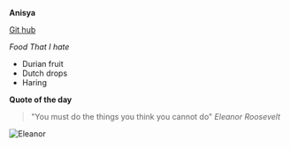 **Anisya**

[Git hub](https://github.com/AnisyaPurnama)

_Food That I hate_
* Durian fruit
* Dutch drops
* Haring

**Quote of the day**
>"You must do the things you think you cannot do" _Eleanor Roosevelt_

![Eleanor](https://fthmb.tqn.com/NQtVw5fKfT4PNghDGcyC-cYz_8M=/3116x4500/filters:fill(auto,1)/eleanorroosevelt-56a48c275f9b58b7d0d780bd.jpg)